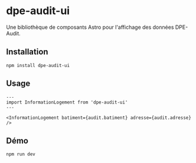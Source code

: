 # dpe-audit-ui

Une bibliothèque de composants Astro pour l'affichage des données DPE-Audit.

## Installation

```
npm install dpe-audit-ui
```

## Usage

```
---
import InformationLogement from 'dpe-audit-ui'
---

<InformationLogement batiment={audit.batiment} adresse={audit.adresse} />
```

## Démo

```
npm run dev
```
